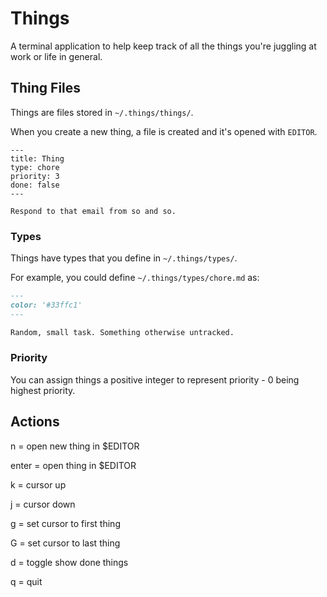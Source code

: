 # Things

A terminal application to help keep track of all the things you're juggling at
work or life in general.

## Thing Files

Things are files stored in `~/.things/things/`.

When you create a new thing, a file is created and it's opened with `EDITOR`.

```
---
title: Thing
type: chore
priority: 3
done: false
---

Respond to that email from so and so.
```

### Types

Things have types that you define in `~/.things/types/`.

For example, you could define `~/.things/types/chore.md` as:

```markdown
---
color: '#33ffc1'
---

Random, small task. Something otherwise untracked.
```

### Priority

You can assign things a positive integer to represent priority - 0 being highest
priority.

## Actions

n = open new thing in $EDITOR

enter = open thing in $EDITOR

k = cursor up

j = cursor down

g = set cursor to first thing

G = set cursor to last thing

d = toggle show done things

q = quit
